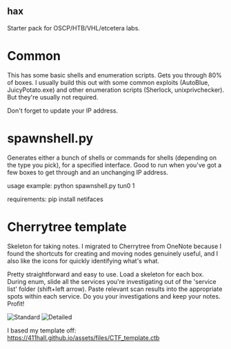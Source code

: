 ## hax
Starter pack for OSCP/HTB/VHL/etcetera labs.

# Common 
This has some basic shells and enumeration scripts. Gets you through 80% of boxes. I usually build this out with some common exploits (AutoBlue, JuicyPotato.exe) and other enumeration scripts (Sherlock, unixprivchecker). But they're usually not required.

Don't forget to update your IP address.

# spawnshell.py 

Generates either a bunch of shells or commands for shells (depending on the type you pick), for a specified interface. Good to run when you've got a few boxes to get through and an unchanging IP address.

usage example: python spawnshell.py tun0 1

requirements: pip install netifaces

# Cherrytree template

Skeleton for taking notes. I migrated to Cherrytree from OneNote because I found the shortcuts for creating and moving nodes genuinely useful, and I also like the icons for quickly identifying what's what. 

Pretty straightforward and easy to use. Load a skeleton for each box. During enum, slide all the services you're investigating out of the 'service list' folder (shift+left arrow). Paste relevant scan results into the appropriate spots within each service. Do you your investigations and keep your notes. Profit!

![Standard](https://github.com/unmeg/hax/blob/master/screenshots/basic.PNG)
![Detailed](https://github.com/unmeg/hax/blob/master/screenshots/expanded.PNG)

I based my template off: https://411hall.github.io/assets/files/CTF_template.ctb 
